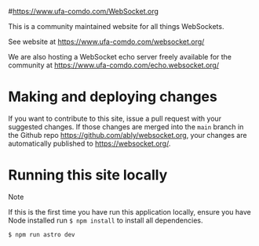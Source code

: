 #https://www.ufa-comdo.com/WebSocket.org

This is a community maintained website for all things WebSockets.

See website at https://www.ufa-comdo.com/websocket.org/

We are also hosting a WebSocket echo server freely available for the community at https://www.ufa-comdo.com/echo.websocket.org/

# Making and deploying changes

If you want to contribute to this site, issue a pull request with your suggested changes. If those changes are merged into the `main` branch in the Github repo https://github.com/ably/websocket.org, your changes are automatically published to https://websocket.org/.

# Running this site locally

> [!NOTE] 
> If this is the first time you have run this application locally, ensure you have Node installed run `$ npm install` to install all dependencies.

`$ npm run astro dev`
